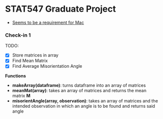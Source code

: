# STAT547 Graduate Project

* [Seems to be a requirement for Mac](https://www.xquartz.org/)

### Check-in 1

TODO:
- [x] Store matrices in array
- [x] Find Mean Matrix
- [x] Find Average Misorientation Angle

**Functions**

* **makeArray(dataframe)**: turns dataframe into an array of matrices
* **meanMat(array)**: takes an array of matrices and returns the mean matrix **M**
* **misorientAngle(array, observation)**: takes an array of matrices and the intended observation in which an angle is to be found and returns said angle
